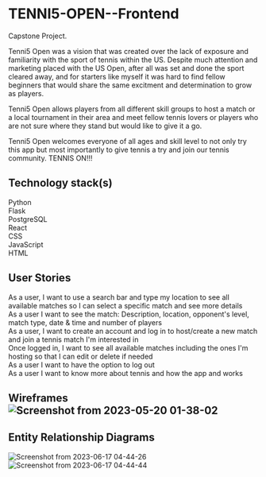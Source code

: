 # TENNI5-OPEN--Frontend
Capstone Project. 

Tenni5 Open was a vision that was created over the lack of exposure and familiarity with the sport of tennis within the US. Despite much attention and marketing placed with the US Open, after all was set and done the sport cleared away, and for starters like myself it was hard to find fellow beginners that would share the same excitment and determination to grow as players.  

Tenni5 Open allows players from all different skill groups to host a match or a local tournament in their area and meet fellow tennis lovers or players who are not sure where they stand but would like to give it a go.  

Tenni5 Open welcomes everyone of all ages and skill level to not only try this app but most importantly to give tennis a try and join our tennis community. TENNIS ON!!! 


## Technology stack(s)
Python <br/>
Flask  <br/>
PostgreSQL  
React  <br/>
CSS  <br/>
JavaScript   <br/>
HTML   <br/>


## User Stories
As a user, I want to use a search bar and type my location to see all available matches so I can select a specific match and see more details  <br/>
As a user I want to see the match: Description, location, opponent's level, match type, date & time and number of players   <br/>
As a user, I want to create an account and log in to host/create a new match and join a tennis match I'm interested in  <br/>
Once logged in, I want to see all available matches including the ones I'm hosting so that I can edit or delete if needed  <br/>
As a user I want to have the option to log out  <br/>
As a user I want to know more about tennis and how the app and works  <br/>

## Wireframes ![Screenshot from 2023-05-20 01-38-02](https://github.com/jessvasq/TENNI5-OPEN--Frontend/assets/119137671/e521413e-c24b-432d-8194-ccc221079a03)

## Entity Relationship Diagrams
![Screenshot from 2023-06-17 04-44-26](https://github.com/jessvasq/TENNI5-OPEN--Frontend/assets/119137671/79d19739-68be-49a2-8970-94ebaa4df5b8)
![Screenshot from 2023-06-17 04-44-44](https://github.com/jessvasq/TENNI5-OPEN--Frontend/assets/119137671/0ef7253f-6335-492b-a7e5-95d4902e37b1)
